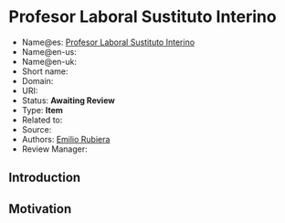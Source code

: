 # Profesor Laboral Sustituto Interino

* Name@es: [Profesor Laboral Sustituto Interino]()
* Name@en-us: 
* Name@en-uk:
* Short name:  
* Domain: 
* URI: 
* Status: **Awaiting Review**
* Type: **Item**
* Related to: 
* Source: 
* Authors:  [Emilio Rubiera](https://github.com/spitxa)
* Review Manager: 

## Introduction



## Motivation